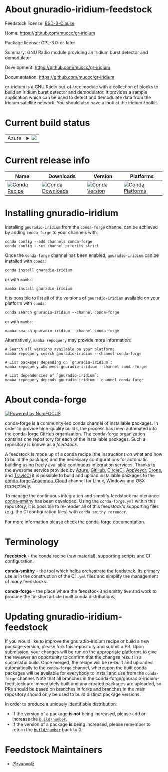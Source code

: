 About gnuradio-iridium-feedstock
================================

Feedstock license: [BSD-3-Clause](https://github.com/conda-forge/gnuradio-iridium-feedstock/blob/main/LICENSE.txt)

Home: https://github.com/muccc/gr-iridium

Package license: GPL-3.0-or-later

Summary: GNU Radio module providing an Iridium burst detector and demodulator

Development: https://github.com/muccc/gr-iridium

Documentation: https://github.com/muccc/gr-iridium

gr-iridium is a GNU Radio out-of-tree module with a collection of blocks to build an Iridium burst detector and demodulator. It provides a sample application which can be used to detect and demodulate data from the Iridium satellite network. You should also have a look at the iridium-toolkit.


Current build status
====================


<table>
    
  <tr>
    <td>Azure</td>
    <td>
      <details>
        <summary>
          <a href="https://dev.azure.com/conda-forge/feedstock-builds/_build/latest?definitionId=15057&branchName=main">
            <img src="https://dev.azure.com/conda-forge/feedstock-builds/_apis/build/status/gnuradio-iridium-feedstock?branchName=main">
          </a>
        </summary>
        <table>
          <thead><tr><th>Variant</th><th>Status</th></tr></thead>
          <tbody><tr>
              <td>linux_64_numpy1.22python3.10.____cpython</td>
              <td>
                <a href="https://dev.azure.com/conda-forge/feedstock-builds/_build/latest?definitionId=15057&branchName=main">
                  <img src="https://dev.azure.com/conda-forge/feedstock-builds/_apis/build/status/gnuradio-iridium-feedstock?branchName=main&jobName=linux&configuration=linux%20linux_64_numpy1.22python3.10.____cpython" alt="variant">
                </a>
              </td>
            </tr><tr>
              <td>linux_64_numpy1.22python3.8.____cpython</td>
              <td>
                <a href="https://dev.azure.com/conda-forge/feedstock-builds/_build/latest?definitionId=15057&branchName=main">
                  <img src="https://dev.azure.com/conda-forge/feedstock-builds/_apis/build/status/gnuradio-iridium-feedstock?branchName=main&jobName=linux&configuration=linux%20linux_64_numpy1.22python3.8.____cpython" alt="variant">
                </a>
              </td>
            </tr><tr>
              <td>linux_64_numpy1.22python3.9.____cpython</td>
              <td>
                <a href="https://dev.azure.com/conda-forge/feedstock-builds/_build/latest?definitionId=15057&branchName=main">
                  <img src="https://dev.azure.com/conda-forge/feedstock-builds/_apis/build/status/gnuradio-iridium-feedstock?branchName=main&jobName=linux&configuration=linux%20linux_64_numpy1.22python3.9.____cpython" alt="variant">
                </a>
              </td>
            </tr><tr>
              <td>linux_64_numpy1.23python3.11.____cpython</td>
              <td>
                <a href="https://dev.azure.com/conda-forge/feedstock-builds/_build/latest?definitionId=15057&branchName=main">
                  <img src="https://dev.azure.com/conda-forge/feedstock-builds/_apis/build/status/gnuradio-iridium-feedstock?branchName=main&jobName=linux&configuration=linux%20linux_64_numpy1.23python3.11.____cpython" alt="variant">
                </a>
              </td>
            </tr><tr>
              <td>linux_64_numpy1.26python3.12.____cpython</td>
              <td>
                <a href="https://dev.azure.com/conda-forge/feedstock-builds/_build/latest?definitionId=15057&branchName=main">
                  <img src="https://dev.azure.com/conda-forge/feedstock-builds/_apis/build/status/gnuradio-iridium-feedstock?branchName=main&jobName=linux&configuration=linux%20linux_64_numpy1.26python3.12.____cpython" alt="variant">
                </a>
              </td>
            </tr><tr>
              <td>linux_aarch64_numpy1.22python3.10.____cpython</td>
              <td>
                <a href="https://dev.azure.com/conda-forge/feedstock-builds/_build/latest?definitionId=15057&branchName=main">
                  <img src="https://dev.azure.com/conda-forge/feedstock-builds/_apis/build/status/gnuradio-iridium-feedstock?branchName=main&jobName=linux&configuration=linux%20linux_aarch64_numpy1.22python3.10.____cpython" alt="variant">
                </a>
              </td>
            </tr><tr>
              <td>linux_aarch64_numpy1.22python3.8.____cpython</td>
              <td>
                <a href="https://dev.azure.com/conda-forge/feedstock-builds/_build/latest?definitionId=15057&branchName=main">
                  <img src="https://dev.azure.com/conda-forge/feedstock-builds/_apis/build/status/gnuradio-iridium-feedstock?branchName=main&jobName=linux&configuration=linux%20linux_aarch64_numpy1.22python3.8.____cpython" alt="variant">
                </a>
              </td>
            </tr><tr>
              <td>linux_aarch64_numpy1.22python3.9.____cpython</td>
              <td>
                <a href="https://dev.azure.com/conda-forge/feedstock-builds/_build/latest?definitionId=15057&branchName=main">
                  <img src="https://dev.azure.com/conda-forge/feedstock-builds/_apis/build/status/gnuradio-iridium-feedstock?branchName=main&jobName=linux&configuration=linux%20linux_aarch64_numpy1.22python3.9.____cpython" alt="variant">
                </a>
              </td>
            </tr><tr>
              <td>linux_aarch64_numpy1.23python3.11.____cpython</td>
              <td>
                <a href="https://dev.azure.com/conda-forge/feedstock-builds/_build/latest?definitionId=15057&branchName=main">
                  <img src="https://dev.azure.com/conda-forge/feedstock-builds/_apis/build/status/gnuradio-iridium-feedstock?branchName=main&jobName=linux&configuration=linux%20linux_aarch64_numpy1.23python3.11.____cpython" alt="variant">
                </a>
              </td>
            </tr><tr>
              <td>linux_aarch64_numpy1.26python3.12.____cpython</td>
              <td>
                <a href="https://dev.azure.com/conda-forge/feedstock-builds/_build/latest?definitionId=15057&branchName=main">
                  <img src="https://dev.azure.com/conda-forge/feedstock-builds/_apis/build/status/gnuradio-iridium-feedstock?branchName=main&jobName=linux&configuration=linux%20linux_aarch64_numpy1.26python3.12.____cpython" alt="variant">
                </a>
              </td>
            </tr><tr>
              <td>linux_ppc64le_numpy1.22python3.10.____cpython</td>
              <td>
                <a href="https://dev.azure.com/conda-forge/feedstock-builds/_build/latest?definitionId=15057&branchName=main">
                  <img src="https://dev.azure.com/conda-forge/feedstock-builds/_apis/build/status/gnuradio-iridium-feedstock?branchName=main&jobName=linux&configuration=linux%20linux_ppc64le_numpy1.22python3.10.____cpython" alt="variant">
                </a>
              </td>
            </tr><tr>
              <td>linux_ppc64le_numpy1.22python3.8.____cpython</td>
              <td>
                <a href="https://dev.azure.com/conda-forge/feedstock-builds/_build/latest?definitionId=15057&branchName=main">
                  <img src="https://dev.azure.com/conda-forge/feedstock-builds/_apis/build/status/gnuradio-iridium-feedstock?branchName=main&jobName=linux&configuration=linux%20linux_ppc64le_numpy1.22python3.8.____cpython" alt="variant">
                </a>
              </td>
            </tr><tr>
              <td>linux_ppc64le_numpy1.22python3.9.____cpython</td>
              <td>
                <a href="https://dev.azure.com/conda-forge/feedstock-builds/_build/latest?definitionId=15057&branchName=main">
                  <img src="https://dev.azure.com/conda-forge/feedstock-builds/_apis/build/status/gnuradio-iridium-feedstock?branchName=main&jobName=linux&configuration=linux%20linux_ppc64le_numpy1.22python3.9.____cpython" alt="variant">
                </a>
              </td>
            </tr><tr>
              <td>linux_ppc64le_numpy1.23python3.11.____cpython</td>
              <td>
                <a href="https://dev.azure.com/conda-forge/feedstock-builds/_build/latest?definitionId=15057&branchName=main">
                  <img src="https://dev.azure.com/conda-forge/feedstock-builds/_apis/build/status/gnuradio-iridium-feedstock?branchName=main&jobName=linux&configuration=linux%20linux_ppc64le_numpy1.23python3.11.____cpython" alt="variant">
                </a>
              </td>
            </tr><tr>
              <td>linux_ppc64le_numpy1.26python3.12.____cpython</td>
              <td>
                <a href="https://dev.azure.com/conda-forge/feedstock-builds/_build/latest?definitionId=15057&branchName=main">
                  <img src="https://dev.azure.com/conda-forge/feedstock-builds/_apis/build/status/gnuradio-iridium-feedstock?branchName=main&jobName=linux&configuration=linux%20linux_ppc64le_numpy1.26python3.12.____cpython" alt="variant">
                </a>
              </td>
            </tr><tr>
              <td>osx_64_numpy1.22python3.10.____cpython</td>
              <td>
                <a href="https://dev.azure.com/conda-forge/feedstock-builds/_build/latest?definitionId=15057&branchName=main">
                  <img src="https://dev.azure.com/conda-forge/feedstock-builds/_apis/build/status/gnuradio-iridium-feedstock?branchName=main&jobName=osx&configuration=osx%20osx_64_numpy1.22python3.10.____cpython" alt="variant">
                </a>
              </td>
            </tr><tr>
              <td>osx_64_numpy1.22python3.8.____cpython</td>
              <td>
                <a href="https://dev.azure.com/conda-forge/feedstock-builds/_build/latest?definitionId=15057&branchName=main">
                  <img src="https://dev.azure.com/conda-forge/feedstock-builds/_apis/build/status/gnuradio-iridium-feedstock?branchName=main&jobName=osx&configuration=osx%20osx_64_numpy1.22python3.8.____cpython" alt="variant">
                </a>
              </td>
            </tr><tr>
              <td>osx_64_numpy1.22python3.9.____cpython</td>
              <td>
                <a href="https://dev.azure.com/conda-forge/feedstock-builds/_build/latest?definitionId=15057&branchName=main">
                  <img src="https://dev.azure.com/conda-forge/feedstock-builds/_apis/build/status/gnuradio-iridium-feedstock?branchName=main&jobName=osx&configuration=osx%20osx_64_numpy1.22python3.9.____cpython" alt="variant">
                </a>
              </td>
            </tr><tr>
              <td>osx_64_numpy1.23python3.11.____cpython</td>
              <td>
                <a href="https://dev.azure.com/conda-forge/feedstock-builds/_build/latest?definitionId=15057&branchName=main">
                  <img src="https://dev.azure.com/conda-forge/feedstock-builds/_apis/build/status/gnuradio-iridium-feedstock?branchName=main&jobName=osx&configuration=osx%20osx_64_numpy1.23python3.11.____cpython" alt="variant">
                </a>
              </td>
            </tr><tr>
              <td>osx_64_numpy1.26python3.12.____cpython</td>
              <td>
                <a href="https://dev.azure.com/conda-forge/feedstock-builds/_build/latest?definitionId=15057&branchName=main">
                  <img src="https://dev.azure.com/conda-forge/feedstock-builds/_apis/build/status/gnuradio-iridium-feedstock?branchName=main&jobName=osx&configuration=osx%20osx_64_numpy1.26python3.12.____cpython" alt="variant">
                </a>
              </td>
            </tr><tr>
              <td>osx_arm64_numpy1.22python3.10.____cpython</td>
              <td>
                <a href="https://dev.azure.com/conda-forge/feedstock-builds/_build/latest?definitionId=15057&branchName=main">
                  <img src="https://dev.azure.com/conda-forge/feedstock-builds/_apis/build/status/gnuradio-iridium-feedstock?branchName=main&jobName=osx&configuration=osx%20osx_arm64_numpy1.22python3.10.____cpython" alt="variant">
                </a>
              </td>
            </tr><tr>
              <td>osx_arm64_numpy1.22python3.8.____cpython</td>
              <td>
                <a href="https://dev.azure.com/conda-forge/feedstock-builds/_build/latest?definitionId=15057&branchName=main">
                  <img src="https://dev.azure.com/conda-forge/feedstock-builds/_apis/build/status/gnuradio-iridium-feedstock?branchName=main&jobName=osx&configuration=osx%20osx_arm64_numpy1.22python3.8.____cpython" alt="variant">
                </a>
              </td>
            </tr><tr>
              <td>osx_arm64_numpy1.22python3.9.____cpython</td>
              <td>
                <a href="https://dev.azure.com/conda-forge/feedstock-builds/_build/latest?definitionId=15057&branchName=main">
                  <img src="https://dev.azure.com/conda-forge/feedstock-builds/_apis/build/status/gnuradio-iridium-feedstock?branchName=main&jobName=osx&configuration=osx%20osx_arm64_numpy1.22python3.9.____cpython" alt="variant">
                </a>
              </td>
            </tr><tr>
              <td>osx_arm64_numpy1.23python3.11.____cpython</td>
              <td>
                <a href="https://dev.azure.com/conda-forge/feedstock-builds/_build/latest?definitionId=15057&branchName=main">
                  <img src="https://dev.azure.com/conda-forge/feedstock-builds/_apis/build/status/gnuradio-iridium-feedstock?branchName=main&jobName=osx&configuration=osx%20osx_arm64_numpy1.23python3.11.____cpython" alt="variant">
                </a>
              </td>
            </tr><tr>
              <td>osx_arm64_numpy1.26python3.12.____cpython</td>
              <td>
                <a href="https://dev.azure.com/conda-forge/feedstock-builds/_build/latest?definitionId=15057&branchName=main">
                  <img src="https://dev.azure.com/conda-forge/feedstock-builds/_apis/build/status/gnuradio-iridium-feedstock?branchName=main&jobName=osx&configuration=osx%20osx_arm64_numpy1.26python3.12.____cpython" alt="variant">
                </a>
              </td>
            </tr><tr>
              <td>win_64_numpy1.22python3.10.____cpython</td>
              <td>
                <a href="https://dev.azure.com/conda-forge/feedstock-builds/_build/latest?definitionId=15057&branchName=main">
                  <img src="https://dev.azure.com/conda-forge/feedstock-builds/_apis/build/status/gnuradio-iridium-feedstock?branchName=main&jobName=win&configuration=win%20win_64_numpy1.22python3.10.____cpython" alt="variant">
                </a>
              </td>
            </tr><tr>
              <td>win_64_numpy1.22python3.8.____cpython</td>
              <td>
                <a href="https://dev.azure.com/conda-forge/feedstock-builds/_build/latest?definitionId=15057&branchName=main">
                  <img src="https://dev.azure.com/conda-forge/feedstock-builds/_apis/build/status/gnuradio-iridium-feedstock?branchName=main&jobName=win&configuration=win%20win_64_numpy1.22python3.8.____cpython" alt="variant">
                </a>
              </td>
            </tr><tr>
              <td>win_64_numpy1.22python3.9.____cpython</td>
              <td>
                <a href="https://dev.azure.com/conda-forge/feedstock-builds/_build/latest?definitionId=15057&branchName=main">
                  <img src="https://dev.azure.com/conda-forge/feedstock-builds/_apis/build/status/gnuradio-iridium-feedstock?branchName=main&jobName=win&configuration=win%20win_64_numpy1.22python3.9.____cpython" alt="variant">
                </a>
              </td>
            </tr><tr>
              <td>win_64_numpy1.23python3.11.____cpython</td>
              <td>
                <a href="https://dev.azure.com/conda-forge/feedstock-builds/_build/latest?definitionId=15057&branchName=main">
                  <img src="https://dev.azure.com/conda-forge/feedstock-builds/_apis/build/status/gnuradio-iridium-feedstock?branchName=main&jobName=win&configuration=win%20win_64_numpy1.23python3.11.____cpython" alt="variant">
                </a>
              </td>
            </tr><tr>
              <td>win_64_numpy1.26python3.12.____cpython</td>
              <td>
                <a href="https://dev.azure.com/conda-forge/feedstock-builds/_build/latest?definitionId=15057&branchName=main">
                  <img src="https://dev.azure.com/conda-forge/feedstock-builds/_apis/build/status/gnuradio-iridium-feedstock?branchName=main&jobName=win&configuration=win%20win_64_numpy1.26python3.12.____cpython" alt="variant">
                </a>
              </td>
            </tr>
          </tbody>
        </table>
      </details>
    </td>
  </tr>
</table>

Current release info
====================

| Name | Downloads | Version | Platforms |
| --- | --- | --- | --- |
| [![Conda Recipe](https://img.shields.io/badge/recipe-gnuradio--iridium-green.svg)](https://anaconda.org/conda-forge/gnuradio-iridium) | [![Conda Downloads](https://img.shields.io/conda/dn/conda-forge/gnuradio-iridium.svg)](https://anaconda.org/conda-forge/gnuradio-iridium) | [![Conda Version](https://img.shields.io/conda/vn/conda-forge/gnuradio-iridium.svg)](https://anaconda.org/conda-forge/gnuradio-iridium) | [![Conda Platforms](https://img.shields.io/conda/pn/conda-forge/gnuradio-iridium.svg)](https://anaconda.org/conda-forge/gnuradio-iridium) |

Installing gnuradio-iridium
===========================

Installing `gnuradio-iridium` from the `conda-forge` channel can be achieved by adding `conda-forge` to your channels with:

```
conda config --add channels conda-forge
conda config --set channel_priority strict
```

Once the `conda-forge` channel has been enabled, `gnuradio-iridium` can be installed with `conda`:

```
conda install gnuradio-iridium
```

or with `mamba`:

```
mamba install gnuradio-iridium
```

It is possible to list all of the versions of `gnuradio-iridium` available on your platform with `conda`:

```
conda search gnuradio-iridium --channel conda-forge
```

or with `mamba`:

```
mamba search gnuradio-iridium --channel conda-forge
```

Alternatively, `mamba repoquery` may provide more information:

```
# Search all versions available on your platform:
mamba repoquery search gnuradio-iridium --channel conda-forge

# List packages depending on `gnuradio-iridium`:
mamba repoquery whoneeds gnuradio-iridium --channel conda-forge

# List dependencies of `gnuradio-iridium`:
mamba repoquery depends gnuradio-iridium --channel conda-forge
```


About conda-forge
=================

[![Powered by
NumFOCUS](https://img.shields.io/badge/powered%20by-NumFOCUS-orange.svg?style=flat&colorA=E1523D&colorB=007D8A)](https://numfocus.org)

conda-forge is a community-led conda channel of installable packages.
In order to provide high-quality builds, the process has been automated into the
conda-forge GitHub organization. The conda-forge organization contains one repository
for each of the installable packages. Such a repository is known as a *feedstock*.

A feedstock is made up of a conda recipe (the instructions on what and how to build
the package) and the necessary configurations for automatic building using freely
available continuous integration services. Thanks to the awesome service provided by
[Azure](https://azure.microsoft.com/en-us/services/devops/), [GitHub](https://github.com/),
[CircleCI](https://circleci.com/), [AppVeyor](https://www.appveyor.com/),
[Drone](https://cloud.drone.io/welcome), and [TravisCI](https://travis-ci.com/)
it is possible to build and upload installable packages to the
[conda-forge](https://anaconda.org/conda-forge) [Anaconda-Cloud](https://anaconda.org/)
channel for Linux, Windows and OSX respectively.

To manage the continuous integration and simplify feedstock maintenance
[conda-smithy](https://github.com/conda-forge/conda-smithy) has been developed.
Using the ``conda-forge.yml`` within this repository, it is possible to re-render all of
this feedstock's supporting files (e.g. the CI configuration files) with ``conda smithy rerender``.

For more information please check the [conda-forge documentation](https://conda-forge.org/docs/).

Terminology
===========

**feedstock** - the conda recipe (raw material), supporting scripts and CI configuration.

**conda-smithy** - the tool which helps orchestrate the feedstock.
                   Its primary use is in the construction of the CI ``.yml`` files
                   and simplify the management of *many* feedstocks.

**conda-forge** - the place where the feedstock and smithy live and work to
                  produce the finished article (built conda distributions)


Updating gnuradio-iridium-feedstock
===================================

If you would like to improve the gnuradio-iridium recipe or build a new
package version, please fork this repository and submit a PR. Upon submission,
your changes will be run on the appropriate platforms to give the reviewer an
opportunity to confirm that the changes result in a successful build. Once
merged, the recipe will be re-built and uploaded automatically to the
`conda-forge` channel, whereupon the built conda packages will be available for
everybody to install and use from the `conda-forge` channel.
Note that all branches in the conda-forge/gnuradio-iridium-feedstock are
immediately built and any created packages are uploaded, so PRs should be based
on branches in forks and branches in the main repository should only be used to
build distinct package versions.

In order to produce a uniquely identifiable distribution:
 * If the version of a package **is not** being increased, please add or increase
   the [``build/number``](https://docs.conda.io/projects/conda-build/en/latest/resources/define-metadata.html#build-number-and-string).
 * If the version of a package **is** being increased, please remember to return
   the [``build/number``](https://docs.conda.io/projects/conda-build/en/latest/resources/define-metadata.html#build-number-and-string)
   back to 0.

Feedstock Maintainers
=====================

* [@ryanvolz](https://github.com/ryanvolz/)

